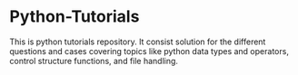 # Python-Tutorials
This is python tutorials repository. It consist solution for the different questions and cases covering topics like python data types and operators, control structure functions, and file handling.

